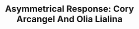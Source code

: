 ---
ee_id_show: '4421'
title: 'Asymmetrical Response: Cory Arcangel And Olia Lialina'
url: asymmetrical-response-ibiza
live_url:
year: '2017'
venue: Art Projects Ibiza & Lune Rouge
state_country: Ibiza
type:
dates:
wwwnews:
wwweblast:
www:
pitch: The last one of the 2 year touring showz w Olia Lialina! Had a big room club,
  pop-up, concert LED and even lasers. Ran during the Ibiza “season”. :)
ps:
credits:
download:
layout: shows
---